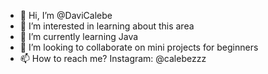 - 👋 Hi, I’m @DaviCalebe
- 👀 I’m interested in learning about this area
- 🌱 I’m currently learning Java
- 💞️ I’m looking to collaborate on mini projects for beginners
- 📫 How to reach me? Instagram: @calebezzz

<!---
DaviCalebe/DaviCalebe is a ✨ special ✨ repository because its `README.md` (this file) appears on your GitHub profile.
You can click the Preview link to take a look at your changes.
--->
